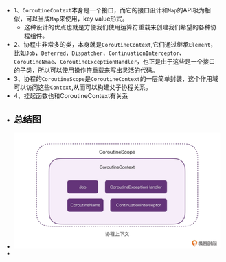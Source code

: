 - 1、`CoroutineContext`本身是一个接口，而它的接口设计和`Map`的API极为相似，可以当成`Map`来使用，key value形式。
	- 这种设计的优点也就是方便我们使用运算符重载来创建我们希望的各种协程组件。
- 2、协程中非常多的类，本身就是`CoroutineContext`,它们通过继承`Element`，比如`Job`，`Deferred`，`Dispatcher`，`ContinuationInterceptor`、`CoroutineNmae`、`CoroutineExceptionHandler`，也正是由于这些是一个接口的子类，所以可以使用操作符重载来写出灵活的代码。
- 3、协程的`CoroutineScope`是`CoroutineContext`的一层简单封装，这个作用域可以访问这些`Context`,从而可以构建父子协程关系。
- 4、挂起函数也和CoroutineContext有关系
- ## 总结图
- ![协程上下午.webp](../assets/协程上下午_1690683153409_0.webp)
-